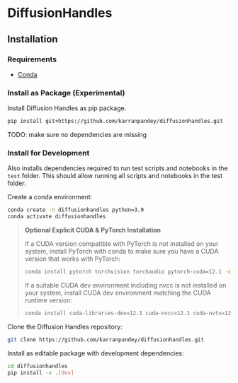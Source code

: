 # DiffusionHandles

## Installation

### Requirements

- [Conda](https://docs.conda.io/en/latest/miniconda.html)

### Install as Package (Experimental)

Install Diffusion Handles as pip package.

```bash
pip install git+https://github.com/karranpandey/diffusionhandles.git
```
TODO: make sure no dependencies are missing

### Install for Development

Also installs dependencies required to run test scripts and notebooks in the `test` folder. This should allow running all scripts and notebooks in the test folder.

Create a conda environment:
```bash
conda create -n diffusionhandles python=3.9
conda activate diffusionhandles
```

> **Optional Explicit CUDA & PyTorch Installation**
>
> If a CUDA version compatible with PyTorch is not installed on your system, install PyTorch with conda to make sure you have a CUDA version that works with PyTorch:
> ```bash
> conda install pytorch torchvision torchaudio pytorch-cuda=12.1 -c pytorch -c nvidia
> ```
>
> If a suitable CUDA dev environment including nvcc is not installed on your system, install CUDA dev environment matching the CUDA runtime version:
> ```bash
> conda install cuda-libraries-dev=12.1 cuda-nvcc=12.1 cuda-nvtx=12.1 cuda-cupti=12.1 -c nvidia
> ```

Clone the Diffusion Handles repository:
```bash
git clone https://github.com/karranpandey/diffusionhandles.git
```

Install as editable package with development dependencies:
```bash
cd diffusionhandles
pip install -e .[dev]
```
